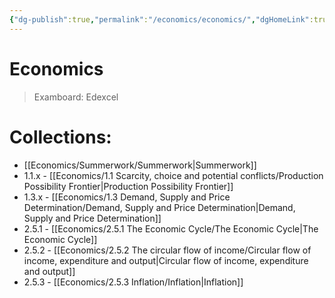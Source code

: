```yaml
---
{"dg-publish":true,"permalink":"/economics/economics/","dgHomeLink":true,"dgPassFrontmatter":false}
---
```


# Economics
> Examboard: Edexcel

# Collections:
- [[Economics/Summerwork/Summerwork|Summerwork]]
- 1.1.x - [[Economics/1.1 Scarcity, choice and potential conflicts/Production Possibility Frontier|Production Possibility Frontier]]
- 1.3.x - [[Economics/1.3 Demand, Supply and Price Determination/Demand, Supply and Price Determination|Demand, Supply and Price Determination]]
- 2.5.1 - [[Economics/2.5.1 The Economic Cycle/The Economic Cycle|The Economic Cycle]]
- 2.5.2 - [[Economics/2.5.2 The circular flow of income/Circular flow of income, expenditure and output|Circular flow of income, expenditure and output]]
- 2.5.3 - [[Economics/2.5.3 Inflation/Inflation|Inflation]]